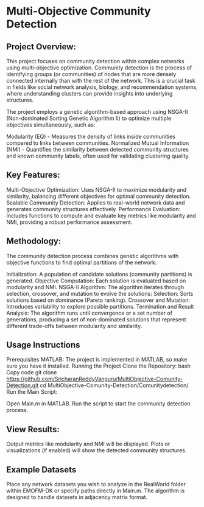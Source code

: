 # ﻿Multi-Objective Community Detection


## Project Overview:

This project focuses on community detection within complex networks using multi-objective optimization. Community detection is the process of identifying groups (or communities) of nodes that are more densely connected internally than with the rest of the network. This is a crucial task in fields like social network analysis, biology, and recommendation systems, where understanding clusters can provide insights into underlying structures.

The project employs a genetic algorithm-based approach using NSGA-II (Non-dominated Sorting Genetic Algorithm II) to optimize multiple objectives simultaneously, such as:

Modularity (EQ) - Measures the density of links inside communities compared to links between communities.
Normalized Mutual Information (NMI) - Quantifies the similarity between detected community structures and known community labels, often used for validating clustering quality.

## Key Features:

Multi-Objective Optimization: Uses NSGA-II to maximize modularity and similarity, balancing different objectives for optimal community detection.
Scalable Community Detection: Applies to real-world network data and generates community structures effectively.
Performance Evaluation: Includes functions to compute and evaluate key metrics like modularity and NMI, providing a robust performance assessment.

## Methodology:


The community detection process combines genetic algorithms with objective functions to find optimal partitions of the network:

Initialization: A population of candidate solutions (community partitions) is generated.
Objective Computation: Each solution is evaluated based on modularity and NMI.
NSGA-II Algorithm: The algorithm iterates through selection, crossover, and mutation to evolve the solutions:
Selection: Sorts solutions based on dominance (Pareto ranking).
Crossover and Mutation: Introduces variability to explore possible partitions.
Termination and Result Analysis: The algorithm runs until convergence or a set number of generations, producing a set of non-dominated solutions that represent different trade-offs between modularity and similarity.


## Usage Instructions

Prerequisites
MATLAB: The project is implemented in MATLAB, so make sure you have it installed.
Running the Project
Clone the Repository:
bash
Copy code
git clone https://github.com/SricharanReddyVanguru/MultiObjective-Comunity-Detection.git
cd MultiObjective-Comunity-Detection/Comunitydetection/
Run the Main Script:

Open Main.m in MATLAB.
Run the script to start the community detection process.

## View Results:

Output metrics like modularity and NMI will be displayed.
Plots or visualizations (if enabled) will show the detected community structures.


## Example Datasets

Place any network datasets you wish to analyze in the RealWorld folder within EMOFM-DK or specify paths directly in Main.m. The algorithm is designed to handle datasets in adjacency matrix format.
